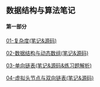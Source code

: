 ## 数据结构与算法笔记

#### 第一部分

[01-复杂度(笔记&源码)](https://github.com/MSTGit/Algorithm/blob/master/ComplexityDemo/Complexity.md)

[02-数据结构与动态数组(笔记&源码)](https://github.com/MSTGit/Algorithm/blob/master/ArrayListDemo/02-%E6%95%B0%E6%8D%AE%E7%BB%93%E6%9E%84%E4%B8%8E%E5%8A%A8%E6%80%81%E6%95%B0%E7%BB%84.md)

[03-单向链表(笔记&源码&练习题解析)](https://github.com/MSTGit/Algorithm/blob/master/LinkedListDemo/%E5%8D%95%E5%90%91%E9%93%BE%E8%A1%A8.md)

[04-虚拟头节点与双向链表(笔记&源码)](https://github.com/MSTGit/Algorithm/tree/master/TwowayLinkedListDemo)

